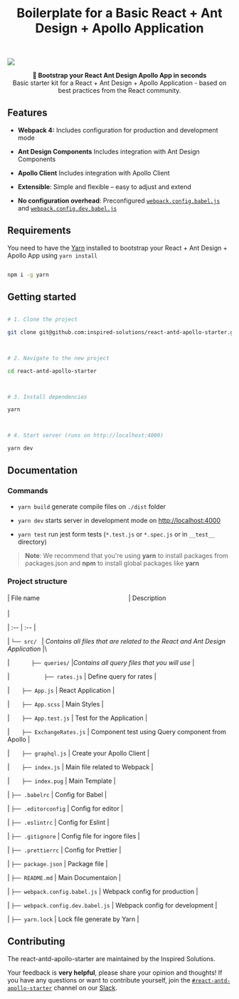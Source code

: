 <h1  align="center"><strong>Boilerplate for a Basic React + Ant Design + Apollo Application</strong></h1>

  

<br />

  ![](https://lh3.googleusercontent.com/hyByt57CbNjtZZyvtkSTcLRQtjI_ewK2sZ7V3d7_ha2ZXKQZu2S7PIEzM3u5lngSWaNoAxzbkh8=s700)

  

<div  align="center"><strong>🚀 Bootstrap your React Ant Design Apollo App in seconds</strong></div>

<div  align="center">Basic starter kit for a React + Ant Design + Apollo Application - based on best practices from the React community.</div>

  

## Features

  

- **Webpack 4:** Includes configuration for production and development mode

- **Ant Design Components** Includes integration with Ant Design Components

-  **Apollo Client** Includes integration with Apollo Client

- **Extensible**: Simple and flexible – easy to adjust and extend

- **No configuration overhead**: Preconfigured [`webpack.config.babel.js`](./webpack.config.babel.js) and [`webpack.config.dev.babel.js`](./webpack.config.dev.babel.js)

  

## Requirements

  

You need to have the [Yarn](https://github.com/graphql-cli/graphql-cli) installed to bootstrap your React + Ant Design + Apollo App using `yarn install`

```sh

npm i -g yarn

```

  

## Getting started

  

```sh

# 1. Clone the project

git clone git@github.com:inspired-solutions/react-antd-apollo-starter.git

  

# 2. Navigate to the new project

cd react-antd-apollo-starter

  

# 3. Install dependencies

yarn

  

# 4. Start server (runs on http://localhost:4000)

yarn dev

```

  

## Documentation

  

### Commands

  

* `yarn build` generate compile files on `./dist` folder

* `yarn dev` starts server in development mode on [http://localhost:4000](http://localhost:4000)

* `yarn test` run jest form tests (`*.test.js` or `*.spec.js` or in `__test__` directory)

  

> **Note**: We recommend that you're using **yarn** to install packages from packages.json and **npm** to install global packages like **yarn**

  

### Project structure

  

| File name 　　　　　　　　　　　　　　| Description 　　　　　　　　<br><br>|

| :-- | :-- |

| `└── src/ ` | _Contains all files that are related to the React and Ant Design Application_ |\

| `　　	├── queries/` |_Contains all query files that you will use_  |

| `　　		├── rates.js` | Define query for rates |

| `　　├── App.js` | React Application |

| `　　├── App.scss` | Main Styles |

| `　　├── App.test.js` | Test for the Application |

| `　　├── ExchangeRates.js` | Component test using Query component from Apollo |

| `　　├── graphql.js` | Create your Apollo Client |

| `　　├── index.js` | Main file related to Webpack |

| `　　├── index.pug` | Main Template |

| `├── .babelrc` | Config for Babel |

| `├── .editorconfig` | Config for editor |

| `├── .eslintrc` | Config for Eslint |

| `├── .gitignore` | Config file for ingore files |

| `├── .prettierrc` | Config for Prettier |

| `├── package.json` | Package file |

| `├── README.md` | Main Documentaion |

| `├── webpack.config.babel.js` | Webpack config for production |

| `├── webpack.config.dev.babel.js` | Webpack config for development |

| `├── yarn.lock` | Lock file generate by Yarn |

  

## Contributing

  

The react-antd-apollo-starter are maintained by the Inspired Solutions.

  

Your feedback is **very helpful**, please share your opinion and thoughts! If you have any questions or want to contribute yourself, join the [`#react-antd-apollo-starter`](https://inspired-solutions.slack.com/messages/react-antd-apollo-starter) channel on our [Slack](https://inspired-solutions.slack.com/).

